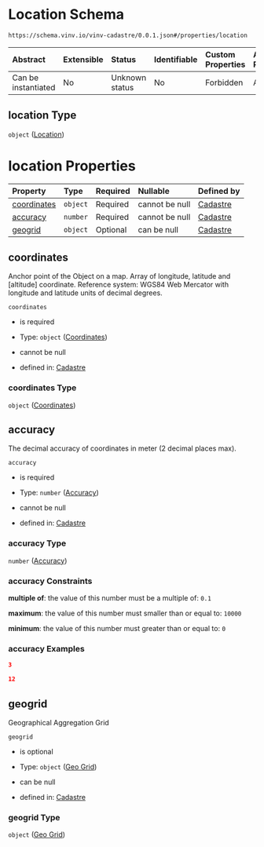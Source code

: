 # Location Schema

```txt
https://schema.vinv.io/vinv-cadastre/0.0.1.json#/properties/location
```



| Abstract            | Extensible | Status         | Identifiable | Custom Properties | Additional Properties | Access Restrictions | Defined In                                                                                                              |
| :------------------ | :--------- | :------------- | :----------- | :---------------- | :-------------------- | :------------------ | :---------------------------------------------------------------------------------------------------------------------- |
| Can be instantiated | No         | Unknown status | No           | Forbidden         | Allowed               | none                | [dereferenced.doc.json\*](../../../../../vinv-schemas/vinv-tree/out/0.0.1/dereferenced.doc.json "open original schema") |

## location Type

`object` ([Location](dereferenced-properties-location.md))

# location Properties

| Property                    | Type     | Required | Nullable       | Defined by                                                                                                                                                           |
| :-------------------------- | :------- | :------- | :------------- | :------------------------------------------------------------------------------------------------------------------------------------------------------------------- |
| [coordinates](#coordinates) | `object` | Required | cannot be null | [Cadastre](dereferenced-properties-location-properties-coordinates.md "https://schema.vinv.io/vinv-cadastre/0.0.1.json#/properties/location/properties/coordinates") |
| [accuracy](#accuracy)       | `number` | Required | cannot be null | [Cadastre](dereferenced-properties-location-properties-accuracy.md "https://schema.vinv.io/vinv-cadastre/0.0.1.json#/properties/location/properties/accuracy")       |
| [geogrid](#geogrid)         | `object` | Optional | can be null    | [Cadastre](dereferenced-properties-location-properties-geo-grid.md "https://schema.vinv.io/vinv-cadastre/0.0.1.json#/properties/location/properties/geogrid")        |

## coordinates

Anchor point of the Object on a map. Array of longitude, latitude and \[altitude] coordinate. Reference system: WGS84 Web Mercator with longitude and latitude units of decimal degrees.

`coordinates`

*   is required

*   Type: `object` ([Coordinates](dereferenced-properties-location-properties-coordinates.md))

*   cannot be null

*   defined in: [Cadastre](dereferenced-properties-location-properties-coordinates.md "https://schema.vinv.io/vinv-cadastre/0.0.1.json#/properties/location/properties/coordinates")

### coordinates Type

`object` ([Coordinates](dereferenced-properties-location-properties-coordinates.md))

## accuracy

The decimal accuracy of coordinates in meter (2 decimal places max).

`accuracy`

*   is required

*   Type: `number` ([Accuracy](dereferenced-properties-location-properties-accuracy.md))

*   cannot be null

*   defined in: [Cadastre](dereferenced-properties-location-properties-accuracy.md "https://schema.vinv.io/vinv-cadastre/0.0.1.json#/properties/location/properties/accuracy")

### accuracy Type

`number` ([Accuracy](dereferenced-properties-location-properties-accuracy.md))

### accuracy Constraints

**multiple of**: the value of this number must be a multiple of: `0.1`

**maximum**: the value of this number must smaller than or equal to: `10000`

**minimum**: the value of this number must greater than or equal to: `0`

### accuracy Examples

```json
3
```

```json
12
```

## geogrid

Geographical Aggregation Grid

`geogrid`

*   is optional

*   Type: `object` ([Geo Grid](dereferenced-properties-location-properties-geo-grid.md))

*   can be null

*   defined in: [Cadastre](dereferenced-properties-location-properties-geo-grid.md "https://schema.vinv.io/vinv-cadastre/0.0.1.json#/properties/location/properties/geogrid")

### geogrid Type

`object` ([Geo Grid](dereferenced-properties-location-properties-geo-grid.md))
